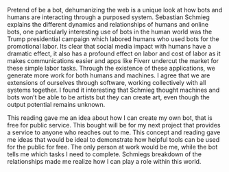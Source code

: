 Pretend of be a bot, dehumanizing the web is a unique look at how bots and humans are interacting through a purposed system. Sebastian Schmieg explains the different dynamics and relationships of humans and online bots, one particularly interesting use of bots in the human world was the Trump presidential campaign which labored humans who used bots for the promotional labor. Its clear that social media impact with humans have a dramatic effect, it also has a profound effect on labor and cost of labor as it makes communications easier and apps like Fiverr undercut the market for these simple labor tasks. Through the existence of these applications, we generate more work for both humans and machines. I agree that we are extensions of ourselves through software, working collectively with all systems together. I found it interesting that Schmieg thought machines and bots won’t be able to be artists but they can create art, even though the output potential remains unknown.

This reading gave me an idea about how I can create my own bot, that is free for public service. This bought will be for my next project that provides a service to anyone who reaches out to me. This concept and reading gave me ideas that would be ideal to demonstrate how helpful tools can be used for the public for free. The only person at work would be me, while the bot tells me which tasks I need to complete. Schmiegs breakdown of the relationships made me realize how I can play a role within this world.
